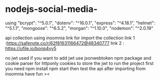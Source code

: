 # nodejs-social-media-
using 
    "bcrypt": "^5.0.1",
    "dotenv": "^16.0.1",
    "express": "^4.18.1",
    "helmet": "^5.1.1",
    "mongoose": "^6.5.2",
    "morgan": "^1.10.0",
    "nodemon": "^2.0.19"
    
api collection using insomnia
link for import the collection 
link 1 :https://safenote.co/r/62f81631166472@48340777
link 2 : https://ufile.io/bonp4vy5

no jwt  used 
if you want to add jwt use jsonwebtoken npm package and cookie parser for httponly cookies to store the jwt 
to run the project first you need 
npm install 
npm start 
then test the api after importing from insomnia 
have fun ><
